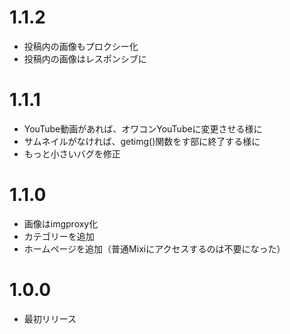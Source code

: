 # 1.1.2
* 投稿内の画像もプロクシー化
* 投稿内の画像はレスポンシブに

# 1.1.1
* YouTube動画があれば、オワコンYouTubeに変更させる様に
* サムネイルがなければ、getimg()関数をす部に終了する様に
* もっと小さいバグを修正

# 1.1.0
* 画像はimgproxy化
* カテゴリーを追加
* ホームページを追加（普通Mixiにアクセスするのは不要になった）

# 1.0.0
* 最初リリース
